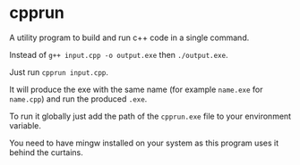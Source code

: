 # cpprun

A utility program to build and run c++ code in a single command.

Instead of `g++ input.cpp -o output.exe` then `./output.exe`.

Just run `cpprun input.cpp`.

It will produce the exe with the same name (for example `name.exe` for `name.cpp`) and run the produced `.exe`.

To run it globally just add the path of the `cpprun.exe` file to your environment variable.

You need to have mingw installed on your system as this program uses it behind the curtains.
